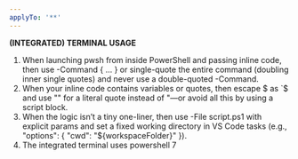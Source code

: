 ```yaml
---
applyTo: '**'
---
```


**(INTEGRATED) TERMINAL USAGE**
1. When launching pwsh from inside PowerShell and passing inline code, then use -Command { … } or single-quote the entire command (doubling inner single quotes) and never use a double-quoted -Command.
2. When your inline code contains variables or quotes, then escape $ as `$ and use "" for a literal quote instead of \"—or avoid all this by using a script block.
3. When the logic isn’t a tiny one-liner, then use -File script.ps1 with explicit params and set a fixed working directory in VS Code tasks (e.g., "options": { "cwd": "${workspaceFolder}" }).
4. The integrated terminal uses powershell 7
